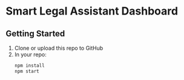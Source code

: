 # Smart Legal Assistant Dashboard

## Getting Started

1. Clone or upload this repo to GitHub  
2. In your repo: 
   ```bash
   npm install
   npm start
